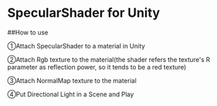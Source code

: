 # SpecularShader for Unity

##How to use

①Attach SpecularShader to a material in Unity

②Attach Rgb texture to the material(the shader refers the texture's R parameter as reflection power, so it tends to be a red texture)

③Attach NormalMap texture to the material

④Put Directional Light in a Scene and Play
